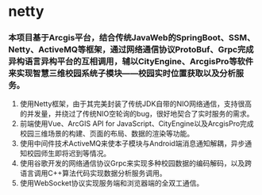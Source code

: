 # netty
### 本项目基于Arcgis平台，结合传统JavaWeb的SpringBoot、SSM、Netty、ActiveMQ等框架，通过网络通信协议ProtoBuf、Grpc完成异构语言异构平台的互相调用，辅以CityEngine、ArcgisPro等软件来实现智慧三维校园系统子模块——校园实时位置获取以及分析服务。
1. 使用Netty框架，由于其完美封装了传统JDK自带的NIO网络通信，支持很高的并发量，并绕过了传统NIO空轮询的bug，很好地契合了实时服务的需求。
2. 前端使用Vue、ArcGIS API for JavaScript、CityEngine以及ArcgisPro完成校园三维场景的构建、页面的布局、数据的渲染等功能。
3. 使用中间件技术ActiveMQ来使本子模块与Android端消息通知解耦，异步通知校园师生即将迟到等情况。
4. 使用谷歌开发的网络通信协议Grpc来实现多种校园数据的编码解码，以及跨语言调用C++算法代码实现数据分析服务调用。
5. 使用WebSocket协议实现服务端和浏览器端的全双工通信。


